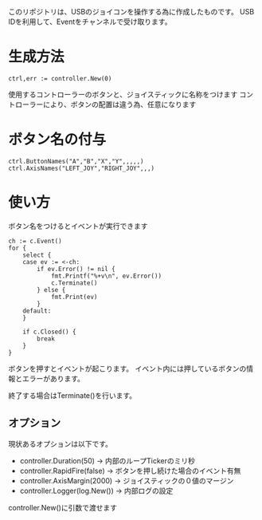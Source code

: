 このリポジトリは、USBのジョイコンを操作する為に作成したものです。
USB IDを利用して、Eventをチャンネルで受け取ります。

# 生成方法

```
ctrl,err := controller.New(0)
```

使用するコントローラーのボタンと、ジョイスティックに名称をつけます
コントローラーにより、ボタンの配置は違う為、任意になります

# ボタン名の付与

```
ctrl.ButtonNames("A","B","X","Y",,,,,)
ctrl.AxisNames("LEFT_JOY","RIGHT_JOY",,,)
```

# 使い方

ボタン名をつけるとイベントが実行できます

```
ch := c.Event()
for {
    select {
    case ev := <-ch:
        if ev.Error() != nil {
            fmt.Printf("%+v\n", ev.Error())
            c.Terminate()
        } else {
            fmt.Print(ev)
        }
    default:
    }

    if c.Closed() {
        break
    }
}
```

ボタンを押すとイベントが起こります。
イベント内には押しているボタンの情報とエラーがあります。

終了する場合はTerminate()を行います。



## オプション

現状あるオプションは以下です。

- controller.Duration(50)  -> 内部のループTickerのミリ秒
- controller.RapidFire(false) -> ボタンを押し続けた場合のイベント有無
- controller.AxisMargin(2000)  -> ジョイスティックの０値のマージン 
- controller.Logger(log.New()) -> 内部ログの設定

controller.New()に引数で渡せます
